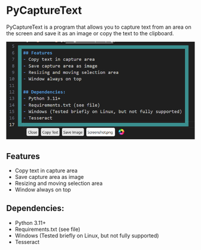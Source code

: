 # PyCaptureText
PyCaptureText is a program that allows you to capture text from an area on the screen and save it as an image or copy the text to the clipboard.

![ProgramImage](images/demo.png)

## Features
- Copy text in capture area
- Save capture area as image
- Resizing and moving selection area
- Window always on top

## Dependencies:
- Python 3.11+
- Requirements.txt (see file)
- Windows (Tested briefly on Linux, but not fully supported)
- Tesseract
